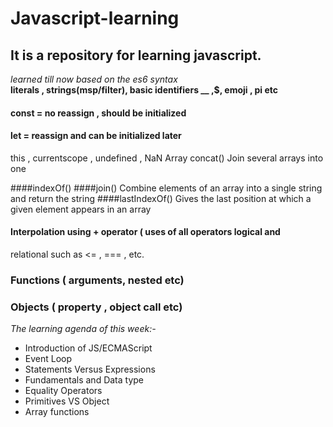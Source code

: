 # Javascript-learning
## It is a repository for learning javascript.

_learned till now based on the es6 syntax_  
 __literals , strings(msp/filter), basic identifiers __ ,$, emoji , pi etc__
 
 #### const = no reassign , should be initialized
 #### let = reassign and can be initialized later
 
 this , currentscope , undefined , NaN
 Array concat()
Join several arrays into one

####indexOf()
####join()
Combine elements of an array into a single string and return the string
####lastIndexOf()
Gives the last position at which a given element appears in an array
#### Interpolation using + operator ( uses of all operators logical and
 relational such as <= , === , etc.
 
  ### Functions ( arguments, nested etc)
  ### Objects ( property , object call etc)
  
  *The learning agenda of this week:-*

- Introduction of JS/ECMAScript
- Event Loop
- Statements Versus Expressions
- Fundamentals and Data type
- Equality Operators
- Primitives VS Object
- Array functions
  
  
